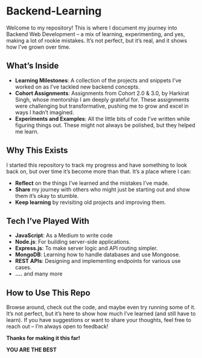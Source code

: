 # Backend-Learning

Welcome to my repository! This is where I document my journey into Backend Web Development – a mix of learning, experimenting, and yes, making a lot of rookie mistakes. It’s not perfect, but it’s real, and it shows how I’ve grown over time.

## What’s Inside
- **Learning Milestones**: A collection of the projects and snippets I’ve worked on as I’ve tackled new backend concepts.
- **Cohort Assignments**:  Assignments from Cohort 2.0 & 3.0, by Harkirat Singh, whose mentorship I am deeply grateful for. These assignments were challenging but transformative, pushing me to grow and excel in ways I hadn’t imagined.
- **Experiments and Examples**: All the little bits of code I’ve written while figuring things out. These might not always be polished, but they helped me learn.

## Why This Exists
I started this repository to track my progress and have something to look back on, but over time it’s become more than that. It’s a place where I can:
- **Reflect** on the things I’ve learned and the mistakes I’ve made.
- **Share** my journey with others who might just be starting out and show them it’s okay to stumble.
- **Keep learning** by revisiting old projects and improving them.

## Tech I’ve Played With
- **JavaScript**: As a Medium to write code
- **Node.js**: For building server-side applications.
- **Express.js**: To make server logic and API routing simpler.
- **MongoDB**: Learning how to handle databases and use Mongoose.
- **REST APIs**: Designing and implementing endpoints for various use cases.
- **....** and many more

## How to Use This Repo
Browse around, check out the code, and maybe even try running some of it. It’s not perfect, but it’s here to show how much I’ve learned (and still have to learn). If you have suggestions or want to share your thoughts, feel free to reach out – I’m always open to feedback!

**Thanks for making it this far!**

**YOU ARE THE BEST**